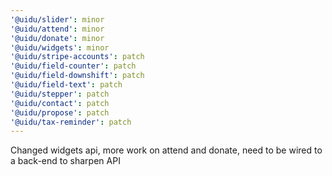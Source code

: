 ```yaml
---
'@uidu/slider': minor
'@uidu/attend': minor
'@uidu/donate': minor
'@uidu/widgets': minor
'@uidu/stripe-accounts': patch
'@uidu/field-counter': patch
'@uidu/field-downshift': patch
'@uidu/field-text': patch
'@uidu/stepper': patch
'@uidu/contact': patch
'@uidu/propose': patch
'@uidu/tax-reminder': patch
---
```


Changed widgets api, more work on attend and donate, need to be wired to a back-end to sharpen API
